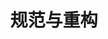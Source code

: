 ---
title: 规范与重构
icon: standard-restructrue
dir:
  order: 3
  collapsible: false
index: false
article: false
timeline: false
---